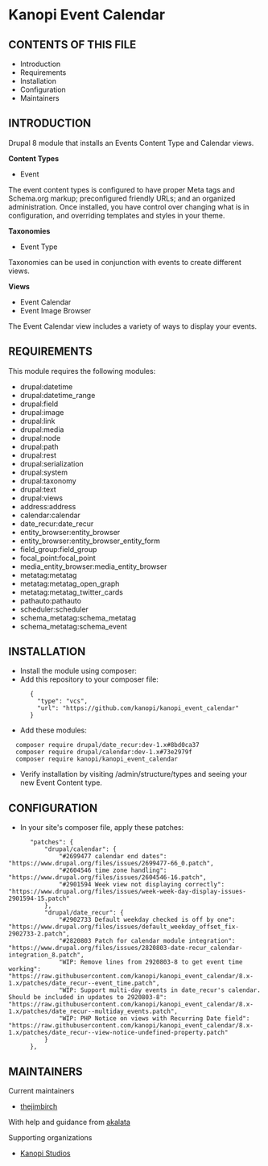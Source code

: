 # Kanopi Event Calendar


CONTENTS OF THIS FILE
---------------------

 * Introduction
 * Requirements
 * Installation
 * Configuration
 * Maintainers

INTRODUCTION
------------
Drupal 8 module that installs an Events Content Type and Calendar views.

**Content Types**

  * Event

The event content types is configured to have proper Meta tags and Schema.org
markup; preconfigured friendly URLs; and an organized administration.  Once 
installed, you have control over changing what is in configuration, and 
overriding templates and styles in your theme.

**Taxonomies**

  * Event Type

Taxonomies can be used in conjunction with events to create different views.

**Views**
  * Event Calendar
  * Event Image Browser

The Event Calendar view includes a variety of ways to display your events.

REQUIREMENTS
------------

This module requires the following modules:

  * drupal:datetime
  * drupal:datetime_range
  * drupal:field
  * drupal:image
  * drupal:link
  * drupal:media
  * drupal:node
  * drupal:path
  * drupal:rest
  * drupal:serialization
  * drupal:system
  * drupal:taxonomy
  * drupal:text
  * drupal:views
  * address:address
  * calendar:calendar
  * date_recur:date_recur
  * entity_browser:entity_browser
  * entity_browser:entity_browser_entity_form
  * field_group:field_group
  * focal_point:focal_point
  * media_entity_browser:media_entity_browser
  * metatag:metatag
  * metatag:metatag_open_graph
  * metatag:metatag_twitter_cards
  * pathauto:pathauto
  * scheduler:scheduler
  * schema_metatag:schema_metatag
  * schema_metatag:schema_event

INSTALLATION
------------

  * Install the module using composer:
  * Add this repository to your composer file:
  ```
        {
          "type": "vcs",
          "url": "https://github.com/kanopi/kanopi_event_calendar"
        }
  ```
  * Add these modules:
  ```
    composer require drupal/date_recur:dev-1.x#8bd0ca37
    composer require drupal/calendar:dev-1.x#73e2979f
    composer require kanopi/kanopi_event_calendar
  ```
  * Verify installation by visiting /admin/structure/types and seeing your new 
  Event Content type.

CONFIGURATION
-------------

  * In your site's composer file, apply these patches:
  ```
        "patches": {
            "drupal/calendar": {
                "#2699477 calendar end dates": "https://www.drupal.org/files/issues/2699477-66_0.patch",
                "#2604546 time zone handling": "https://www.drupal.org/files/issues/2604546-16.patch",
                "#2901594 Week view not displaying correctly": "https://www.drupal.org/files/issues/week-week-day-display-issues-2901594-15.patch"
            },
            "drupal/date_recur": {
                "#2902733 Default weekday checked is off by one": "https://www.drupal.org/files/issues/default_weekday_offset_fix-2902733-2.patch",
                "#2820803 Patch for calendar module integration": "https://www.drupal.org/files/issues/2820803-date-recur_calendar-integration_8.patch",
                "WIP: Remove lines from 2920803-8 to get event time working": "https://raw.githubusercontent.com/kanopi/kanopi_event_calendar/8.x-1.x/patches/date_recur--event_time.patch",
                "WIP: Support multi-day events in date_recur's calendar. Should be included in updates to 2920803-8": "https://raw.githubusercontent.com/kanopi/kanopi_event_calendar/8.x-1.x/patches/date_recur--multiday_events.patch",
                "WIP: PHP Notice on views with Recurring Date field": "https://raw.githubusercontent.com/kanopi/kanopi_event_calendar/8.x-1.x/patches/date_recur--view-notice-undefined-property.patch"
            }
        },
  ```

MAINTAINERS
-----------

Current maintainers
  * [thejimbirch](https://www.drupal.org/u/thejimbirch)
  
  With help and guidance from [akalata](https://www.drupal.org/u/akalata)

Supporting organizations
  * [Kanopi Studios](https://www.kanopistudios.com)
